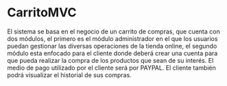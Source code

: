 # CarritoMVC

El sistema se basa en el negocio de un carrito de compras, que cuenta con dos módulos, el primero es el módulo administrador en el que los usuarios puedan gestionar las diversas operaciones de la tienda online, el segundo módulo esta enfocado para el cliente donde deberá crear una cuenta para que pueda realizar la compra de los productos que sean de su interés. El medio de pago utilizado por el cliente será por PAYPAL. El cliente también podrá visualizar el historial de sus compras.
